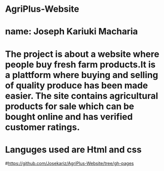 # AgriPlus-Website
# name: Joseph Kariuki Macharia
# The project is about a website where people buy fresh farm products.It is a plattform where buying and selling of quality produce has been made easier. The site contains agricultural products for sale which can be bought online and has verified customer ratings.

# Languges used are Html and css 
#https://github.com/Josekariz/AgriPlus-Website/tree/gh-pages
